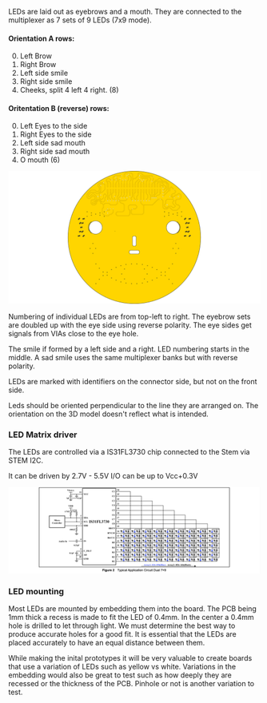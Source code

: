 LEDs are laid out as eyebrows and a mouth. They are connected to the multiplexer as 7 sets of 9 LEDs (7x9 mode).

#### Orientation A rows:

0) Left Brow
1) Right Brow
2) Left side smile
3) Right side smile
4) Cheeks, split 4 left 4 right. (8)

#### Oritentation B (reverse) rows:

0) Left Eyes to the side
1) Right Eyes to the side
2) Left side sad mouth
3) Right side sad mouth
4) O mouth (6)


![919 Smiley Layout](./919-smiley-front-face.png)

Numbering of individual LEDs are from top-left to right.
The eyebrow sets are doubled up with the eye side using reverse polarity. The eye sides get signals from VIAs close to the eye hole.

The smile if formed by a left side and a right. LED numbering starts in the middle.
A sad smile uses the same multiplexer banks but with reverse polarity.

LEDs are marked with identifiers on the connector side, but not on the front side.

Leds should be oriented perpendicular to the line they are arranged on. The orientation on the 3D model doesn't reflect what is intended.


### LED Matrix driver

The LEDs are controlled via a IS31FL3730 chip connected to the Stem via STEM I2C.

It can be driven by 2.7V - 5.5V
I/O can be up to Vcc+0.3V

![LED matrix driver 7x9](./LED-matrix-7x9.png)


### LED mounting

Most LEDs are mounted by embedding them into the board. The PCB being 1mm thick a recess is made to fit the LED of 0.4mm. In the center a 0.4mm hole is drilled to let through light. We must determine the best way to produce accurate holes for a good fit.
It is essential that the LEDs are placed accurately to have an equal distance between them.

While making the inital prototypes it will be very valuable to create boards that use a variation of LEDs such as yellow vs white.
Variations in the embedding would also be great to test such as how deeply they are recessed or the thickness of the PCB.
Pinhole or not is another variation to test.
